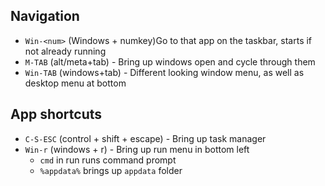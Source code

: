 
## Navigation
* `Win-<num>` (Windows + numkey)Go to that app on the taskbar, starts if not already running
* `M-TAB` (alt/meta+tab) - Bring up windows open and cycle through them
* `Win-TAB` (windows+tab) - Different looking window menu, as well as desktop menu at bottom
## App shortcuts
* `C-S-ESC` (control + shift + escape) - Bring up task manager
* `Win-r` (windows + r) - Bring up run menu in bottom left
	* `cmd` in run runs command prompt
	* `%appdata%` brings up `appdata` folder